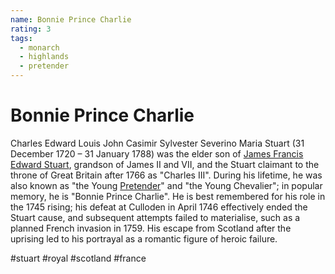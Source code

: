 ```yaml
---
name: Bonnie Prince Charlie
rating: 3
tags:
  - monarch
  - highlands
  - pretender
---
```


# Bonnie Prince Charlie

Charles Edward Louis John Casimir Sylvester Severino Maria Stuart (31 December 1720 – 31 January 1788) was the elder son of [James Francis Edward Stuart](./james-stuart.md), grandson of James II and VII, and the Stuart claimant to the throne of Great Britain after 1766 as "Charles III". During his lifetime, he was also known as "the Young [Pretender](./pretender.md)" and "the Young Chevalier"; in popular memory, he is "Bonnie Prince Charlie". He is best remembered for his role in the 1745 rising; his defeat at Culloden in April 1746 effectively ended the Stuart cause, and subsequent attempts failed to materialise, such as a planned French invasion in 1759. His escape from Scotland after the uprising led to his portrayal as a romantic figure of heroic failure.

#stuart #royal #scotland #france
